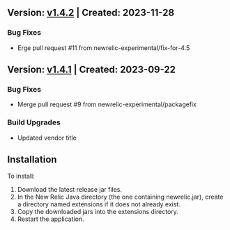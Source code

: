 ## Version: [v1.4.2](https://github.com/newrelic-experimental/newrelic-java-vertx/releases/tag/v1.4.2) | Created: 2023-11-28
### Bug Fixes
- Erge pull request #11 from newrelic-experimental/fix-for-4.5


## Version: [v1.4.1](https://github.com/newrelic-experimental/newrelic-java-vertx/releases/tag/v1.4.1) | Created: 2023-09-22
### Bug Fixes
- Merge pull request #9 from newrelic-experimental/packagefix

### Build Upgrades
- Updated vendor title




## Installation

To install:

1. Download the latest release jar files.
2. In the New Relic Java directory (the one containing newrelic.jar), create a directory named extensions if it does not already exist.
3. Copy the downloaded jars into the extensions directory.
4. Restart the application.   

